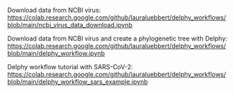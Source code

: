 Download data from NCBI virus:  
https://colab.research.google.com/github/lauraluebbert/delphy_workflows/blob/main/ncbi_virus_data_download.ipynb

Download data from NCBI virus and create a phylogenetic tree with Delphy:  
https://colab.research.google.com/github/lauraluebbert/delphy_workflows/blob/main/delphy_workflow.ipynb

Delphy workflow tutorial with SARS-CoV-2:    
https://colab.research.google.com/github/lauraluebbert/delphy_workflows/blob/main/delphy_workflow_sars_example.ipynb
